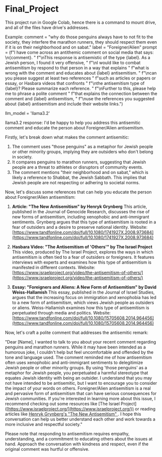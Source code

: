 # Final_Project

This project run in Google Colab, hence there is a command to mount drive, and all of the files have drive's addresses.

Example:
comment = "why do those penguins always have to not fit to the society, they interfere the marathon runners, 
they should respect them even if it is on their neighborhood and on sabat."
label = "Foreigner/Alien"
prompt = (f"I have come across an antithemic comment on social media that says: \n{comment}. "
    f"\nThis response is antisemistic of the type {label}. As a Jewish person, I found  it very offensive, "
    f"\nI would like to combat antisemitism by respond to that person in a way that explains "
    f"what is wrong with the comment and educates about {label} antisemitism. "
    f"\ncan you please suggest at least two references "
    f"such as articles or papers or essay, or Hasbara videos that confronts "
    f"\nthe antisemitism type of {label}? Please summarize each reference. "
    f"\nFurther to this, please help me to phrase a polite comment "
    f"that explains the connection between the comment and {label} antisemitism, "
    f"\nuse the references you suggested about {label} antisemitism and include their website links.")
              
llm_model = 'llama3.2'
    
llama3.2 response:
I'd be happy to help you address this antisemitic comment and educate the person about Foreigner/Alien antisemitism.

Firstly, let's break down what makes the comment antisemitic:
1. The comment uses "those penguins" as a metaphor for Jewish people or other minority groups, implying they are outsiders who don't belong in society.
2. It compares penguins to marathon runners, suggesting that Jewish people are a threat to athletes or disruptors of community events.
3. The comment mentions "their neighborhood and on sabat," which is likely a reference to Shabbat, the Jewish Sabbath. This implies that Jewish people are not respecting or adhering to societal norms.

Now, let's discuss some references that can help you educate the person about Foreigner/Alien antisemitism:

1. **Article: "The New Antisemitism" by Henryk Grynberg**
This article, published in the Journal of Genocide Research, discusses the rise of new forms of antisemitism, including xenophobic and anti-immigrant sentiments. Grynberg argues that this type of antisemitism is rooted in a fear of outsiders and a desire to preserve national identity.
Website: [https://www.tandfonline.com/doi/full/10.1080/1741927X.2008.973684](https://www.tandfonline.com/doi/full/10.1080/1741927X.2008.973684)

2. **Hasbara Video: "The Antisemitism of 'Others'" by The Israel Project**
This video, produced by The Israel Project, explores the ways in which antisemitism is often tied to a fear of outsiders or foreigners. It features interviews with experts and examines how this type of antisemitism is manifested in different contexts.
Website: [https://www.israelproject.org/video/the-antisemitism-of-others/](https://www.israelproject.org/video/the-antisemitism-of-others/)

3. **Essay: "Foreigners and Aliens: A New Form of Antisemitism" by David Weiss-Hallamish**
This essay, published in the Journal of Israel Studies, argues that the increasing focus on immigration and xenophobia has led to a new form of antisemitism, which views Jewish people as outsiders or aliens. Weiss-Hallamish examines how this type of antisemitism is perpetuated through media and politics.
Website: [https://www.tandfonline.com/doi/full/10.1080/15705608.2014.964456](https://www.tandfonline.com/doi/full/10.1080/15705608.2014.964456)

Now, let's craft a polite comment that addresses the antisemitic remark:

"Dear [Name], I wanted to talk to you about your recent comment regarding penguins and marathon runners. While it may have been intended as a humorous joke, I couldn't help but feel uncomfortable and offended by the tone and language used.
The comment reminded me of how antisemitism often uses xenophobic and anti-immigrant sentiments to delegitimize Jewish people or other minority groups. By using 'those penguins' as a metaphor for Jewish people, you perpetuated a harmful stereotype that equates Jewish identity with being an outsider.
I understand that you may not have intended to be antisemitic, but I want to encourage you to consider the impact of your words on others. Foreigner/Alien antisemitism is a real and pervasive form of antisemitism that can have serious consequences for Jewish communities.
If you're interested in learning more about this issue, I recommend checking out some resources like [The Israel Project] ([https://www.israelproject.org/](https://www.israelproject.org/)) or reading articles like [Henryk Grynberg's "The New Antisemitism" ](https://www.tandfonline.com/doi/full/10.1080/1741927X.2008.973684). I hope this conversation can help us better understand each other and work towards a more inclusive and respectful society."

Please note that responding to antisemitism requires empathy, understanding, and a commitment to educating others about the issues at hand. Approach the conversation with kindness and respect, even if the original comment was hurtful or offensive.

